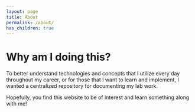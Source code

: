 ```yaml
---
layout: page
title: About
permalink: /about/
has_children: true
---
```


# Why am I doing this?
To better understand technologies and concepts that I utilize every day throughout my career, or for those that I want to learn and implement, I wanted a centralized repository for documenting my lab work.

Hopefully, you find this website to be of interest and learn something along with me!
